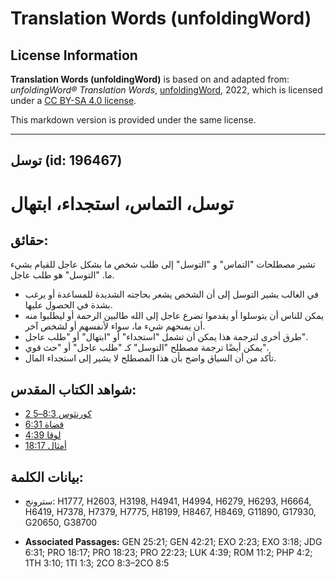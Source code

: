 # Translation Words (unfoldingWord)

## License Information

**Translation Words (unfoldingWord)** is based on and adapted from: _unfoldingWord® Translation Words_, [unfoldingWord](https://unfoldingword.org/utw), 2022, which is licensed under a [CC BY-SA 4.0 license](https://creativecommons.org/licenses/by-sa/4.0/legalcode.en).

This markdown version is provided under the same license.



--------------------------------

## توسل (id: 196467)

توسل، التماس، استجداء، ابتهال
=============================

حقائق:
------

تشير مصطلحات "التماس" و "التوسل" إلى طلب شخص ما بشكل عاجل للقيام بشيء ما. "التوسل" هو طلب عاجل.

* في الغالب يشير التوسل إلى أن الشخص يشعر بحاجته الشديدة للمساعدة أو يرغب بشدة في الحصول عليها.
* يمكن للناس أن يتوسلوا أو يقدموا تضرع عاجل إلى الله طالبين الرحمة أو ليطلبوا منه أن يمنحهم شيء ما، سواء لأنفسهم أو لشخص آخر.
* طرق أخرى لترجمة هذا يمكن أن تشمل "استجداء" أو "ابتهال" أو "طلب عاجل".
* يمكن أيضًا ترجمة مصطلح "التوسل" كـ "طلب عاجل" أو "حث قوي".
* تأكد من أن السياق واضح بأن هذا المصطلح لا يشير إلى استجداء المال.

شواهد الكتاب المقدس:
--------------------

* [2 كورنثوس 8:3–5](https://ref.ly/2Cor8:3-2Cor8:5)
* [قضاة 6:31](https://ref.ly/Judg6:31)
* [لوقا 4:39](https://ref.ly/Luke4:39)
* [أمثال 18:17](https://ref.ly/Prov18:17)

بيانات الكلمة:
--------------

* سترونج: H1777, H2603, H3198, H4941, H4994, H6279, H6293, H6664, H6419, H7378, H7379, H7775, H8199, H8467, H8469, G11890, G17930, G20650, G38700

* **Associated Passages:** GEN 25:21; GEN 42:21; EXO 2:23; EXO 3:18; JDG 6:31; PRO 18:17; PRO 18:23; PRO 22:23; LUK 4:39; ROM 11:2; PHP 4:2; 1TH 3:10; 1TI 1:3; 2CO 8:3–2CO 8:5

